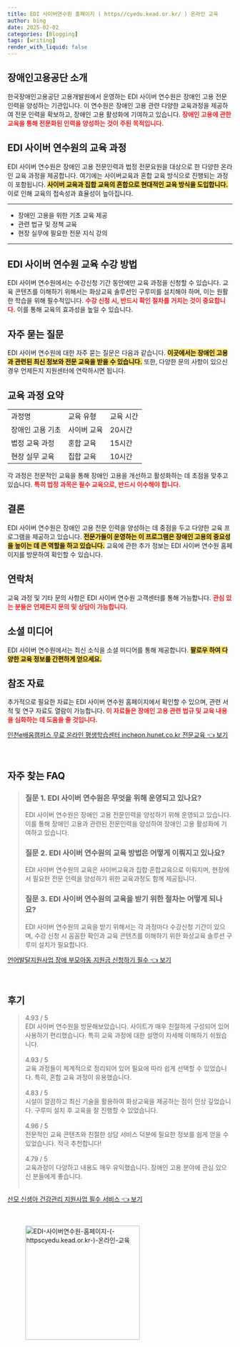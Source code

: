 ```yaml
---
title: EDI 사이버연수원 홈페이지 ( https//cyedu.kead.or.kr/ ) 온라인 교육
author: bing
date: 2025-02-02
categories: [Blogging]
tags: [writing]
render_with_liquid: false
---
```



<h2 id='장애인고용공단소개'>장애인고용공단 소개</h2>

<p>한국장애인고용공단 고용개발원에서 운영하는 EDI 사이버 연수원은 장애인 고용 전문인력을 양성하는 기관입니다. 이 연수원은 장애인 고용 관련 다양한 교육과정을 제공하여 전문 인력을 확보하고, 장애인 고용 활성화에 기여하고 있습니다. <b><span style="color: #ee2323;">장애인 고용에 관한 교육을 통해 전문화된 인력을 양성하는 것이 주된 목적입니다.</span></b></p>

<h2 id='사이버연수원교육과정'>EDI 사이버 연수원의 교육 과정</h2>

<p>EDI 사이버 연수원은 장애인 고용 전문인력과 법정 전문요원을 대상으로 한 다양한 온라인 교육 과정을 제공합니다. 여기에는 사이버교육과 혼합 교육 방식으로 진행되는 과정이 포함됩니다. <b><span style="background-color: #ffe066;">사이버 교육과 집합 교육의 혼합으로 현대적인 교육 방식을 도입합니다.</span></b> 이로 인해 교육의 접속성과 효율성이 높아집니다.</p>

<hr />

<ul>
    <li>장애인 고용을 위한 기초 교육 제공</li>
    <li>관련 법규 및 정책 교육</li>
    <li>현장 실무에 필요한 전문 지식 강의</li>
</ul>

<hr />

<h2 id='교육수강방법'>EDI 사이버 연수원 교육 수강 방법</h2>

<p>EDI 사이버 연수원에서는 수강신청 기간 동안에만 교육 과정을 신청할 수 있습니다. 교육 콘텐츠를 이해하기 위해서는 화상교육 솔루션인 구루미를 설치해야 하며, 이는 원활한 학습을 위해 필수적입니다. <b><span style="color: #ee2323;">수강 신청 시, 반드시 확인 절차를 거치는 것이 중요합니다.</span></b> 이를 통해 교육의 효과성을 높일 수 있습니다.</p>

<h2 id='자주묻는질문'>자주 묻는 질문</h2>

<p>EDI 사이버 연수원에 대한 자주 묻는 질문은 다음과 같습니다. <b><span style="background-color: #ffe066;">이곳에서는 장애인 고용과 관련된 최신 정보와 전문 교육을 받을 수 있습니다.</span></b> 또한, 다양한 문의 사항이 있으신 경우 언제든지 지원센터에 연락하시면 됩니다.</p>

<h2 id='표'>교육 과정 요약</h2>

<table>
    <tr>
        <td>과정명</td>
        <td>교육 유형</td>
        <td>교육 시간</td>
    </tr>
    <tr>
        <td>장애인 고용 기초</td>
        <td>사이버 교육</td>
        <td>20시간</td>
    </tr>
    <tr>
        <td>법정 교육 과정</td>
        <td>혼합 교육</td>
        <td>15시간</td>
    </tr>
    <tr>
        <td>현장 실무 교육</td>
        <td>집합 교육</td>
        <td>10시간</td>
    </tr>
</table>

<p>각 과정은 전문적인 교육을 통해 장애인 고용을 개선하고 활성화하는 데 초점을 맞추고 있습니다. <b><span style="color: #ee2323;">특히 법정 과목은 필수 교육으로, 반드시 이수해야 합니다.</span></b></p>

<h2 id='결론'>결론</h2>

<p>EDI 사이버 연수원은 장애인 고용 전문 인력을 양성하는 데 중점을 두고 다양한 교육 프로그램을 제공하고 있습니다. <b><span style="background-color: #ffe066;">전문가들이 운영하는 이 프로그램은 장애인 고용의 중요성을 높이는 데 큰 역할을 하고 있습니다.</span></b> 교육에 관한 추가 정보는 EDI 사이버 연수원 홈페이지를 방문하여 확인할 수 있습니다.</p>

<h2 id='연락처'>연락처</h2>

<p>교육 과정 및 기타 문의 사항은 EDI 사이버 연수원 고객센터를 통해 가능합니다. <b><span style="color: #ee2323;">관심 있는 분들은 언제든지 문의 및 상담이 가능합니다.</span></b></p>

<h2 id='소셜미디어'>소셜 미디어</h2>

<p>EDI 사이버 연수원에서는 최신 소식을 소셜 미디어를 통해 제공합니다. <b><span style="background-color: #ffe066;">팔로우 하여 다양한 교육 정보를 간편하게 얻으세요.</span></b></p>

<h2 id='참조자료'>참조 자료</h2>

<p>추가적으로 필요한 자료는 EDI 사이버 연수원 홈페이지에서 확인할 수 있으며, 관련 서적 및 연구 자료도 열람이 가능합니다. <b><span style="color: #ee2323;">이 자료들은 장애인 고용 관련 법규 및 교육 내용을 심화하는 데 도움을 줄 것입니다.</span></b></p>


<p><a class="click-button" title="인천e배움캠퍼스 무료 온라인 평생학습센터 incheon.hunet.co.kr 전문교육" href="https://afficreate.github.io/posts/%EC%9D%B8%EC%B2%9Ce%EB%B0%B0%EC%9B%80%EC%BA%A0%ED%8D%BC%EC%8A%A4-%EB%AC%B4%EB%A3%8C-%EC%98%A8%EB%9D%BC%EC%9D%B8-%ED%8F%89%EC%83%9D%ED%95%99%EC%8A%B5%EC%84%BC%ED%84%B0-incheon.hunet.co.kr-%EC%A0%84%EB%AC%B8%EA%B5%90%EC%9C%A1/" rel="dofollow">인천e배움캠퍼스 무료 온라인 평생학습센터 incheon.hunet.co.kr 전문교육 👈 보기</a></p><br>
<h2 id='자주_찾는_FAQ'>자주 찾는 FAQ</h2>
<div itemscope="" itemtype="https://schema.org/FAQPage"> 
<blockquote> 
<div itemscope="" itemprop="mainEntity" itemtype="https://schema.org/Question"> 
<h3 itemprop="name">질문 1. EDI 사이버 연수원은 무엇을 위해 운영되고 있나요?</h3> 
<div itemscope="" itemprop="acceptedAnswer" itemtype="https://schema.org/Answer"> 
<span itemprop="text"> 
<p>EDI 사이버 연수원은 장애인 고용 전문인력을 양성하기 위해 운영되고 있습니다. 이를 통해 장애인 고용과 관련된 전문인력을 양성하여 장애인 고용 활성화에 기여하고 있습니다.</p> 
</span> 
</div> 
</div> 
<div itemscope="" itemprop="mainEntity" itemtype="https://schema.org/Question"> 
<h3 itemprop="name">질문 2. EDI 사이버 연수원의 교육 방법은 어떻게 이뤄지고 있나요?</h3> 
<div itemscope="" itemprop="acceptedAnswer" itemtype="https://schema.org/Answer"> 
<span itemprop="text"> 
<p>EDI 사이버 연수원의 교육은 사이버교육과 집합·혼합교육으로 이뤄지며, 현장에서 필요한 전문 인력을 양성하기 위한 교육과정도 함께 제공됩니다.</p> 
</span> 
</div> 
</div> 
<div itemscope="" itemprop="mainEntity" itemtype="https://schema.org/Question"> 
<h3 itemprop="name">질문 3. EDI 사이버 연수원의 교육을 받기 위한 절차는 어떻게 되나요?</h3> 
<div itemscope="" itemprop="acceptedAnswer" itemtype="https://schema.org/Answer"> 
<span itemprop="text"> 
<p>EDI 사이버 연수원의 교육을 받기 위해서는 각 과정마다 수강신청 기간이 있으며, 수강 신청 시 꼼꼼한 확인과 교육 콘텐츠를 이해하기 위한 화상교육 솔루션 구루미 설치가 필요합니다.</p> 
</span> 
</div> 
</div> 
</blockquote> 
</div>
<p><a class="click-button" title="언어발달지원사업 장애 부모아동 지원금 신청하기 필수" href="https://afficreate.github.io/posts/%EC%96%B8%EC%96%B4%EB%B0%9C%EB%8B%AC%EC%A7%80%EC%9B%90%EC%82%AC%EC%97%85-%EC%9E%A5%EC%95%A0-%EB%B6%80%EB%AA%A8%EC%95%84%EB%8F%99-%EC%A7%80%EC%9B%90%EA%B8%88-%EC%8B%A0%EC%B2%AD%ED%95%98%EA%B8%B0-%ED%95%84%EC%88%98/" rel="dofollow">언어발달지원사업 장애 부모아동 지원금 신청하기 필수 👈 보기</a></p><br>
<h2 id='후기'>후기</h2>
<div itemscope itemtype="https://schema.org/Product">
  <blockquote>
  <div itemprop="review" itemscope itemtype="https://schema.org/Review">
      <div itemprop="reviewRating" itemscope itemtype="https://schema.org/Rating"> <span itemprop="ratingValue">4.93</span> / <span itemprop="bestRating">5</span> </div>
      <span itemprop="reviewBody">EDI 사이버 연수원을 방문해보았습니다. 사이트가 매우 친절하게 구성되어 있어 사용하기 편리했습니다. 특히 교육 과정에 대한 설명이 자세해 이해하기 쉬웠습니다.</span>
  </div>
  <br>
  <div itemprop="review" itemscope itemtype="https://schema.org/Review">
      <div itemprop="reviewRating" itemscope itemtype="https://schema.org/Rating"> <span itemprop="ratingValue">4.93</span> / <span itemprop="bestRating">5</span> </div>
      <span itemprop="reviewBody">교육 과정들이 체계적으로 정리되어 있어 필요에 따라 쉽게 선택할 수 있었습니다. 특히, 혼합 교육 과정이 유용했습니다.</span>
  </div>
  <br>
  <div itemprop="review" itemscope itemtype="https://schema.org/Review">
      <div itemprop="reviewRating" itemscope itemtype="https://schema.org/Rating"> <span itemprop="ratingValue">4.83</span> / <span itemprop="bestRating">5</span> </div>
      <span itemprop="reviewBody">시설이 깔끔하고 최신 기술을 활용하여 화상교육을 제공하는 점이 인상 깊었습니다. 구루미 설치 후 교육을 잘 진행할 수 있었습니다.</span>
  </div>
  <br>
  <div itemprop="review" itemscope itemtype="https://schema.org/Review">
      <div itemprop="reviewRating" itemscope itemtype="https://schema.org/Rating"> <span itemprop="ratingValue">4.96</span> / <span itemprop="bestRating">5</span> </div>
      <span itemprop="reviewBody">전문적인 교육 콘텐츠와 친절한 상담 서비스 덕분에 필요한 정보를 쉽게 얻을 수 있었습니다. 적극 추천합니다!</span>
  </div>
  <br>
  <div itemprop="review" itemscope itemtype="https://schema.org/Review">
      <div itemprop="reviewRating" itemscope itemtype="https://schema.org/Rating"> <span itemprop="ratingValue">4.79</span> / <span itemprop="bestRating">5</span> </div>
      <span itemprop="reviewBody">교육과정이 다양하고 내용도 매우 유익했습니다. 장애인 고용 분야에 관심 있으신 분들에게 좋습니다.</span>
  </div>
  <br>
  </blockquote>
</div>
<p><a class="click-button" title="산모 신생아 건강관리 지원사업 필수 서비스" href="https://afficreate.github.io/posts/%EC%82%B0%EB%AA%A8-%EC%8B%A0%EC%83%9D%EC%95%84-%EA%B1%B4%EA%B0%95%EA%B4%80%EB%A6%AC-%EC%A7%80%EC%9B%90%EC%82%AC%EC%97%85-%ED%95%84%EC%88%98-%EC%84%9C%EB%B9%84%EC%8A%A4/" rel="dofollow">산모 신생아 건강관리 지원사업 필수 서비스 👈 보기</a></p><br>
<figure class="image"><img src="https://afficreate.github.io/assets/img/thumbnail/EDI-사이버연수원-홈페이지-(-httpscyedu.kead.or.kr-)-온라인-교육.webp" alt="EDI-사이버연수원-홈페이지-(-httpscyedu.kead.or.kr-)-온라인-교육" width="256" height="256"></figure>